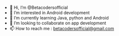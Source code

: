 - 👋 Hi, I’m @Betacodersofficial
- 👀 I’m interested in Android development
- 🌱 I’m currently learning Java, python and Android
- 💞️ I’m looking to collaborate on app development
- 📫 How to reach me : betacodersofficial@gmail.com

<!---
Betacodersofficial/Betacodersofficial is a ✨ special ✨ repository because its `README.md` (this file) appears on your GitHub profile.
You can click the Preview link to take a look at your changes.
--->
